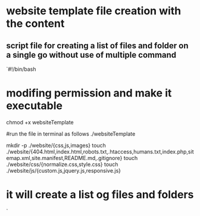 # website template file creation with the content

## script file for creating a list of files and folder on a single go without use of multiple command


`#!/bin/bash
# modifing permission and make it executable
chmod +x websiteTemplate

#run the file in terminal as follows
./websiteTemplate

mkdir -p ./website/{css,js,images}
touch ./website/{404.html,index.html,robots.txt,.htaccess,humans.txt,index.php,sitemap.xml,site.manifest,README.md,.gitignore}
touch ./website/css/{normalize.css,style.css}
touch ./website/js/{custom.js,jquery.js,responsive.js}

# it will create a list og files and folders
`
